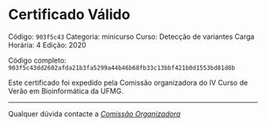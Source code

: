 # Certificado Válido

Código: `903f5c43`
Categoria: minicurso
Curso: Detecção de variantes
Carga Horária: 4
Edição: 2020


Código completo: `903f5c43dd2602afda21b3fa5299a44b46b68fb33c13bbf421b0d1553bd81d8b`


Este certificado foi expedido pela Comissão organizadora do IV Curso de Verão em Bioinformática da UFMG.

----

Qualquer dúvida contacte a [_Comissão Organizadora_](<mailto:cursobioinfoufmg@gmail.com$subject=[Certificados]>)


